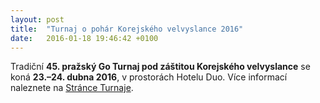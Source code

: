 ```yaml
---
layout: post
title:  "Turnaj o pohár Korejského velvyslance 2016"
date:   2016-01-18 19:46:42 +0100
---
```


Tradiční **45. pražský Go Turnaj pod záštitou Korejského velvyslance** se koná **23.–24. dubna 2016**,
v prostorách Hotelu Duo. Více informací naleznete na [Stránce Turnaje](http://kac.pagoda.cz/index_cz.html).
